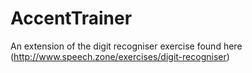 # AccentTrainer
An extension of the digit recogniser exercise found here (http://www.speech.zone/exercises/digit-recogniser)
